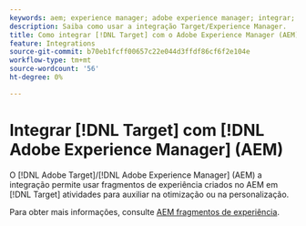```yaml
---
keywords: aem; experience manager; adobe experience manager; integrar; integração; fragmentos de experiência
description: Saiba como usar a integração Target/Experience Manager.
title: Como integrar [!DNL Target] com o Adobe Experience Manager (AEM)?
feature: Integrations
source-git-commit: b70eb1fcff00657c22e044d3ffdf86cf6f2e104e
workflow-type: tm+mt
source-wordcount: '56'
ht-degree: 0%

---
```


# Integrar [!DNL Target] com [!DNL Adobe Experience Manager] (AEM)

O [!DNL Adobe Target]/[!DNL Adobe Experience Manager] (AEM) a integração permite usar fragmentos de experiência criados no AEM em [!DNL Target] atividades para auxiliar na otimização ou na personalização.

Para obter mais informações, consulte [AEM fragmentos de experiência](/help/main/c-experiences/c-manage-content/aem-experience-fragments.md).